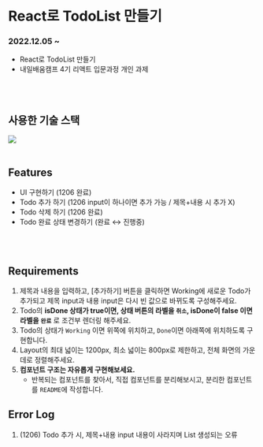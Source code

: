 # React로 TodoList 만들기
### 2022.12.05 ~
- React로 TodoList 만들기
- 내일배움캠프 4기 리액트 입문과정 개인 과제
<br>
<br>

## 사용한 기술 스택  
<img src="https://img.shields.io/badge/react-61DAFB?style=for-the-badge&logo=react&logoColor=black">
<br>
<br>

## Features
- UI 구현하기 (1206 완료)
- Todo 추가 하기 (1206 input이 하나이면 추가 가능 / 제목+내용 시 추가 X)
- Todo 삭제 하기 (1206 완료)
- Todo 완료 상태 변경하기 (완료 ↔ 진행중)
<br>
<br>

## Requirements
1. 제목과 내용을 입력하고, [추가하기] 버튼을 클릭하면 Working에 새로운 Todo가 추가되고 제목 input과 내용 input은 다시 빈 값으로 바뀌도록 구성해주세요.
2. Todo의 **isDone 상태가 true이면, 상태 버튼의 라벨을 `취소`, isDone이 false 이면 라벨을 `완료`** 로 조건부 렌더링 해주세요.
3. Todo의 상태가 `Working` 이면 위쪽에 위치하고, `Done`이면 아래쪽에 위치하도록 구현합니다.
4. Layout의 최대 넓이는 1200px, 최소 넓이는 800px로 제한하고, 전체 화면의 가운데로 정렬해주세요.
5. **컴포넌트 구조는 자유롭게 구현해보세요.**
    - 반복되는 컴포넌트를 찾아서, 직접 컴포넌트를 분리해보시고, 분리한 컴포넌트를 `README`에 작성합니다.


## Error Log
1. (1206) Todo 추가 시, 제목+내용 input 내용이 사라지며 List 생성되는 오류
